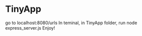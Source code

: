 # TinyApp
go to localhost:8080/urls
In teminal, in TinyApp folder, run node express_server.js
Enjoy!
